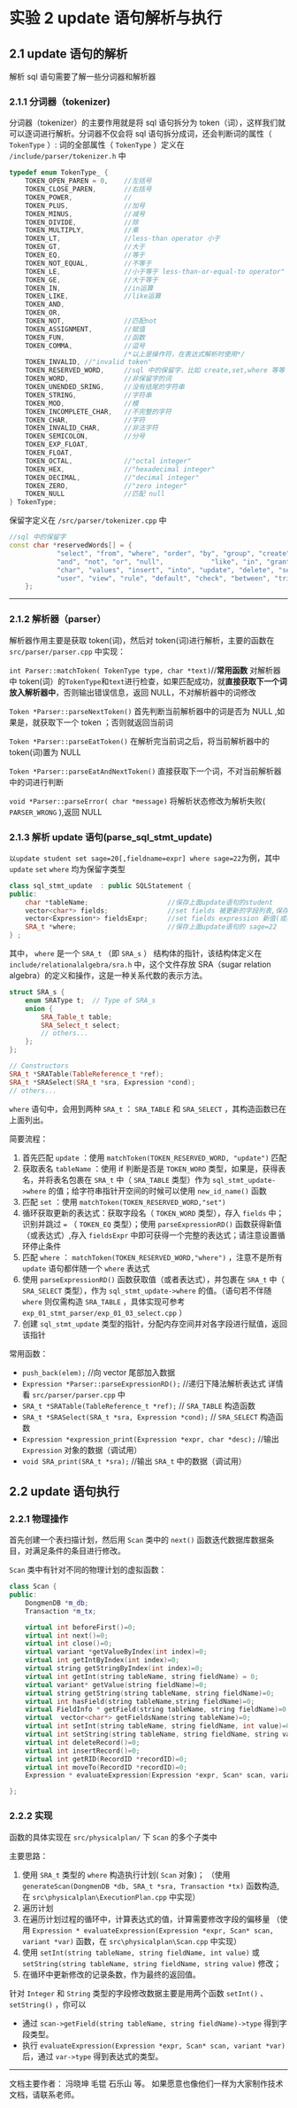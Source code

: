 # 实验 2 update 语句解析与执行

## 2.1 update 语句的解析

解析 sql 语句需要了解一些分词器和解析器

### 2.1.1 分词器（tokenizer)

分词器（tokenizer）的主要作用就是将 sql 语句拆分为 token（词），这样我们就可以逐词进行解析。分词器不仅会将 sql 语句拆分成词，还会判断词的属性（ `TokenType` ）:
词的全部属性（ `TokenType` ）定义在 `/include/parser/tokenizer.h` 中

```cpp
typedef enum TokenType_ {
    TOKEN_OPEN_PAREN = 0,    //左括号
    TOKEN_CLOSE_PAREN,       //右括号
    TOKEN_POWER,             //
    TOKEN_PLUS,              //加号
    TOKEN_MINUS,             //减号
    TOKEN_DIVIDE,            //除
    TOKEN_MULTIPLY,          //乘
    TOKEN_LT,                //less-than operator 小于
    TOKEN_GT,                //大于
    TOKEN_EQ,                //等于
    TOKEN_NOT_EQUAL,         //不等于
    TOKEN_LE,                //小于等于 less-than-or-equal-to operator"
    TOKEN_GE,                //大于等于
    TOKEN_IN,                //in运算
    TOKEN_LIKE,              //like运算
    TOKEN_AND,
    TOKEN_OR,
    TOKEN_NOT,               //匹配not
    TOKEN_ASSIGNMENT,        //赋值
    TOKEN_FUN,               //函数
    TOKEN_COMMA,             //逗号
                             /*以上是操作符，在表达式解析时使用*/
    TOKEN_INVALID, //"invalid token"
    TOKEN_RESERVED_WORD,     //sql 中的保留字，比如 create,set,where 等等
    TOKEN_WORD,              //非保留字的词
    TOKEN_UNENDED_SRING,     //没有结尾的字符串
    TOKEN_STRING,            //字符串
    TOKEN_MOD,               //模
    TOKEN_INCOMPLETE_CHAR,   //不完整的字符
    TOKEN_CHAR,              //字符
    TOKEN_INVALID_CHAR,      //非法字符
    TOKEN_SEMICOLON,         //分号
    TOKEN_EXP_FLOAT,
    TOKEN_FLOAT,
    TOKEN_OCTAL,             //"octal integer"
    TOKEN_HEX,               //"hexadecimal integer"
    TOKEN_DECIMAL,           //"decimal integer"
    TOKEN_ZERO,              //"zero integer"
    TOKEN_NULL               //匹配 null
} TokenType;
```

保留字定义在 `/src/parser/tokenizer.cpp` 中
```cpp
//sql 中的保留字
const char *reservedWords[] = {
            "select", "from", "where", "order", "by", "group", "create", "table", "index",
            "and", "not", "or", "null",            "like", "in", "grant", "integer", "int",
            "char", "values", "insert", "into", "update", "delete", "set", "on",
            "user", "view", "rule", "default", "check", "between", "trigger", "primary", "key", "foreign"
    };
```

---

### 2.1.2 解析器（parser）

解析器作用主要是获取 token(词)，然后对 token(词)进行解析，主要的函数在 `src/parser/parser.cpp` 中实现：

`int Parser::matchToken( TokenType type, char *text)`//**常用函数**
对解析器中 token(词）的`TokenType`和`text`进行检查，如果匹配成功，就**直接获取下一个词放入解析器中**，否则输出错误信息，返回 NULL，不对解析器中的词修改

`Token *Parser::parseNextToken()`
首先判断当前解析器中的词是否为 NULL ,如果是，就获取下一个 token ；否则就返回当前词

`Token *Parser::parseEatToken()`
在解析完当前词之后，将当前解析器中的 token(词)置为 NULL

`Token *Parser::parseEatAndNextToken()`
直接获取下一个词，不对当前解析器中的词进行判断

`void *Parser::parseError( char *message)`
将解析状态修改为解析失败( `PARSER_WRONG` ),返回 NULL

### 2.1.3 解析 update 语句(parse_sql_stmt_update)

`以update student set sage=20[,fieldname=expr] where sage=22`为例，其中 `update` `set` `where` 均为保留字类型

```cpp
class sql_stmt_update  : public SQLStatement {
public:
    char *tableName;                    //保存上面update语句的student
    vector<char*> fields;               //set fields 被更新的字段列表,保存上面update语句的sage
    vector<Expression*> fieldsExpr;     //set fields expression 新值(或表达式)列表,保存上面update语句的20
    SRA_t *where;                       //保存上面update语句的 sage=22
} ;
```

其中， `where` 是一个 `SRA_t` （即 `SRA_s` ） 结构体的指针，该结构体定义在 `include/relationalalgebra/sra.h` 中，这个文件存放 SRA（sugar relation algebra）的定义和操作，这是一种关系代数的表示方法。

```cpp
struct SRA_s {
    enum SRAType t;  // Type of SRA_s
    union {
        SRA_Table_t table;
        SRA_Select_t select;
        // others...
    };
};

// Constructors
SRA_t *SRATable(TableReference_t *ref);
SRA_t *SRASelect(SRA_t *sra, Expression *cond);
// others...
```

`where` 语句中，会用到两种 `SRA_t` ： `SRA_TABLE` 和 `SRA_SELECT` ，其构造函数已在上面列出。

简要流程：

1. 首先匹配 `update` ：使用 `matchToken(TOKEN_RESERVED_WORD, "update")` 匹配
2. 获取表名 `tableName` ：使用 if 判断是否是 `TOKEN_WORD` 类型，如果是，获得表名，并将表名包裹在 `SRA_t` 中（ `SRA_TABLE` 类型）作为 `sql_stmt_update->where` 的值；给字符串指针开空间的时候可以使用 `new_id_name()` 函数
3. 匹配 `set` ：使用 `matchToken(TOKEN_RESERVED_WORD,"set")`
4. 循环获取更新的表达式：获取字段名（ `TOKEN_WORD` 类型），存入 `fields` 中；识别并跳过 `=` （ `TOKEN_EQ` 类型）；使用 `parseExpressionRD()` 函数获得新值（或表达式）,存入 `fieldsExpr` 中即可获得一个完整的表达式；请注意设置循环停止条件
5. 匹配 `where` ： `matchToken(TOKEN_RESERVED_WORD,"where")` ，注意不是所有 `update` 语句都伴随一个 `where` 表达式
6. 使用 `parseExpressionRD()` 函数获取值（或者表达式），并包裹在 `SRA_t` 中（ `SRA_SELECT` 类型），作为 `sql_stmt_update->where` 的值。（语句若不伴随 `where` 则仅需构造 `SRA_TABLE` ，具体实现可参考 `exp_01_stmt_parser/exp_01_03_select.cpp` ）
7. 创建 `sql_stmt_update` 类型的指针，分配内存空间并对各字段进行赋值，返回该指针

常用函数：

- `push_back(elem);`                                                //向 vector 尾部加入数据
- `Expression *Parser::parseExpressionRD();`                        //递归下降法解析表达式 详情看 `src/parser/parser.cpp` 中
- `SRA_t *SRATable(TableReference_t *ref);`                         // `SRA_TABLE` 构造函数
- `SRA_t *SRASelect(SRA_t *sra, Expression *cond);`                 // `SRA_SELECT` 构造函数
- `Expression *expression_print(Expression *expr, char *desc);`     //输出 `Expression` 对象的数据（调试用）
- `void SRA_print(SRA_t *sra);`                                     //输出 `SRA_t` 中的数据（调试用）

## 2.2 update 语句执行

### 2.2.1 物理操作

首先创建一个表扫描计划，然后用 `Scan` 类中的 `next()` 函数迭代数据库数据条目，对满足条件的条目进行修改。

`Scan` 类中有针对不同的物理计划的虚拟函数：

```cpp
class Scan {
public:
    DongmenDB *m_db;
    Transaction *m_tx;

    virtual int beforeFirst()=0;
    virtual int next()=0;
    virtual int close()=0;
    virtual variant *getValueByIndex(int index)=0;
    virtual int getIntByIndex(int index)=0;
    virtual string getStringByIndex(int index)=0;
    virtual int getInt(string tableName, string fieldName) = 0;
    virtual variant* getValue(string fieldName)=0;
    virtual string getString(string tableName, string fieldName)=0;
    virtual int hasField(string tableName,string fieldName)=0;
    virtual FieldInfo * getField(string tableName, string fieldName)=0;
    virtual  vector<char*> getFieldsName(string tableName)=0;
    virtual int setInt(string tableName, string fieldName, int value)=0;
    virtual int setString(string tableName, string fieldName, string value)=0;
    virtual int deleteRecord()=0;
    virtual int insertRecord()=0;
    virtual int getRID(RecordID *recordID)=0;
    virtual int moveTo(RecordID *recordID)=0;
    Expression * evaluateExpression(Expression *expr, Scan* scan, variant *var);

};
```

### 2.2.2 实现

函数的具体实现在 `src/physicalplan/` 下 `Scan` 的多个子类中

主要思路：

1. 使用 `SRA_t` 类型的 `where` 构造执行计划( `Scan` 对象)；
   （使用 `generateScan(DongmenDB *db, SRA_t *sra, Transaction *tx)` 函数构造, 在 `src\physicalplan\ExecutionPlan.cpp` 中实现）
2. 遍历计划
3. 在遍历计划过程的循环中，计算表达式的值，计算需要修改字段的偏移量
   （使用 `Expression * evaluateExpression(Expression *expr, Scan* scan, variant *var)` 函数，在 `src\physicalplan\Scan.cpp` 中实现）
4. 使用 `setInt(string tableName, string fieldName, int value)` 或 `setString(string tableName, string fieldName, string value)` 修改；
5. 在循环中更新修改的记录条数，作为最终的返回值。

针对 `Integer` 和 `String` 类型的字段修改数据主要是用两个函数 `setInt()` 、 `setString()` ，你可以

- 通过 `scan->getField(string tableName, string fieldName)->type` 得到字段类型。
- 执行 `evaluateExpression(Expression *expr, Scan* scan, variant *var)` 后，通过 `var->type` 得到表达式的类型。

---

文档主要作者： 冯晓坤 毛锟 石乐山 等。 如果愿意也像他们一样为大家制作技术文档，请联系老师。
